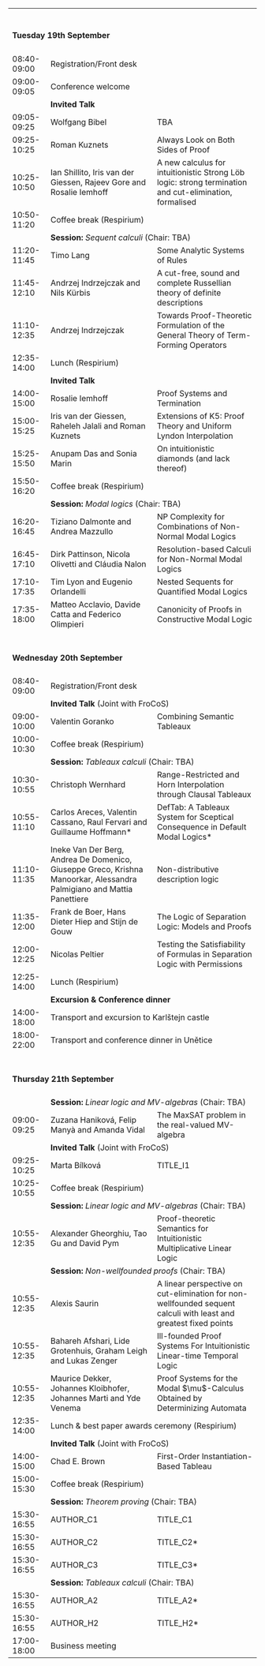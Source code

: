 
<table>
  <tbody>
  
  <tr>
    <td colspan="3"><span> <br><h4>Tuesday 19th September</h4></span></td>
  </tr>
  <tr>
     <td><span class="ptime">08:40-09:00</span></td>
     <td colspan="2"><span class="pevent">Registration/Front desk</span></td>
  </tr>
  
  <tr>
     <td><span class="ptime">09:00-09:05</span></td>
     <td colspan="2"><span class="pevent">Conference welcome</span></td>
  </tr>

  <tr>
    <td ></td>
    <td  colspan="2"><span ><b>Invited Talk</b></span></td>
  </tr>

  <tr>
     <td><span class="ptime">09:05-09:25</span></td>
    <td><span class="pauthors">Wolfgang Bibel</span></td>
     <td><span class="ptitle">TBA</span></td>
      </tr> 
        <tr><td><span class="ptime">09:25-10:25</span></td>
     <td><span class="pauthors">Roman Kuznets</span></td>
     <td><span class="ptitle"> Always Look on Both Sides of Proof</span></td>
            </tr>
              <tr><td><span class="ptime">10:25-10:50</span></td>
    <td><span class="pauthors">Ian Shillito, Iris van der Giessen, Rajeev Gore and Rosalie Iemhoff</span></td>
     <td><span class="ptitle"> A new calculus for intuitionistic Strong Löb logic: strong termination and cut-elimination, formalised</span></td>
  </tr>
  <tr>
     <td><span class="ptime">10:50-11:20</span></td>
     <td colspan="2"><span class="pevent">Coffee break (Respirium)</span></td>
  </tr>
  <tr>
    <td ></td>
    <td  colspan="2"><b>Session:</b> <i>Sequent calculi</i> (Chair: TBA)</td>
  </tr>
  <tr>
     <td><span class="ptime">11:20-11:45</span></td>
     <td><span class="pauthors">Timo Lang</span></td>
     <td><span class="ptitle">Some Analytic Systems of Rules</span></td>
  </tr>
  <tr>
     <td><span class="ptime">11:45-12:10</span></td>
     <td><span class="pauthors">Andrzej Indrzejczak and Nils Kürbis</span></td>
     <td><span class="ptitle">A cut-free, sound and complete Russellian theory of definite descriptions</span></td>
  </tr>
  <tr>
     <td><span class="ptime">11:10-12:35</span></td>
     <td><span class="pauthors">Andrzej Indrzejczak</span></td>
     <td><span class="ptitle">Towards Proof-Theoretic Formulation of the General Theory of Term-Forming Operators</span></td>
  </tr>
  <tr>
     <td><span class="ptime">12:35-14:00</span></td>
     <td colspan="2"><span class="pevent">Lunch (Respirium)</span></td>
  </tr>
  <tr>
    <td ></td>
    <td  colspan="2"><span ><b>Invited Talk</b></span></td>
  </tr>
  <tr>
     <td><span class="ptime">14:00-15:00</span></td>
     <td><span class="pauthors">Rosalie Iemhoff</span></td>
     <td><span class="ptitle">Proof Systems and Termination</span></td>
  </tr>
  <tr>
     <td><span class="ptime">15:00-15:25</span></td>
     <td><span class="pauthors">Iris van der Giessen, Raheleh Jalali and Roman Kuznets</span></td>
     <td><span class="ptitle">Extensions of K5: Proof Theory and Uniform Lyndon Interpolation</span></td>
  </tr>
  <tr>
     <td><span class="ptime">15:25-15:50</span></td>
     <td><span class="pauthors">Anupam Das and Sonia Marin</span></td>
     <td><span class="ptitle">On intuitionistic diamonds (and lack thereof)</span></td>
  </tr>
  <tr>
     <td><span class="ptime">15:50-16:20</span></td>
     <td colspan="2"><span class="pevent">Coffee break (Respirium)</span></td>
  </tr>
  <tr>
    <td ></td>
    <td  colspan="2"><b>Session:</b> <i>Modal logics</i> (Chair: TBA)</td>
  </tr>
  <tr>
     <td><span class="ptime">16:20-16:45</span></td>
     <td><span class="pauthors">Tiziano Dalmonte and Andrea Mazzullo</span></td>
     <td><span class="ptitle">NP Complexity for Combinations of Non-Normal Modal Logics</span></td>
  </tr>
  <tr>
     <td><span class="ptime">16:45-17:10</span></td>
     <td><span class="pauthors">Dirk Pattinson, Nicola Olivetti and Cláudia Nalon</span></td>
     <td><span class="ptitle">Resolution-based Calculi for Non-Normal Modal Logics</span></td>
  </tr>
  <tr>
     <td><span class="ptime">17:10-17:35</span></td>
     <td><span class="pauthors">Tim Lyon and Eugenio Orlandelli</span></td>
     <td><span class="ptitle">Nested Sequents for Quantified Modal Logics</span></td>
  </tr>
  <tr>
     <td><span class="ptime">17:35-18:00</span></td>
     <td><span class="pauthors">Matteo Acclavio, Davide Catta and Federico Olimpieri</span></td>
     <td><span class="ptitle">Canonicity of Proofs in Constructive Modal Logic</span></td>
  </tr>

  <tr>
    <td colspan="3"><span> <br><h4>Wednesday 20th September</h4></span></td>
  </tr>
  <tr>
     <td><span class="ptime">08:40-09:00</span></td>
     <td colspan="2"><span class="pevent">Registration/Front desk</span></td>
  </tr>
  <tr>
    <td ></td>
    <td  colspan="2"><span ><b>Invited Talk</b> (Joint with FroCoS)</span></td>
  </tr>
  <tr>
     <td><span class="ptime">09:00-10:00</span></td>
     <td><span class="pauthors">Valentin Goranko</span></td>
     <td><span class="ptitle"> Combining Semantic Tableaux</span></td>
  </tr>
  <tr>
     <td><span class="ptime">10:00-10:30</span></td>
     <td colspan="2"><span class="pevent">Coffee break (Respirium)</span></td>
  </tr>
  <tr>
    <td ></td>
    <td  colspan="2"><b>Session:</b> <i>Tableaux calculi</i> (Chair: TBA)</td>
  </tr>
  <tr>
     <td><span class="ptime">10:30-10:55</span></td>
     <td><span class="pauthors">Christoph Wernhard</span></td>
     <td><span class="ptitle">Range-Restricted and Horn Interpolation through Clausal Tableaux</span></td>
  </tr>
  <tr>
     <td><span class="ptime">10:55-11:10</span></td>
     <td><span class="pauthors">Carlos Areces, Valentin Cassano, Raul Fervari and Guillaume Hoffmann*</span></td>
     <td><span class="ptitle">DefTab: A Tableaux System for Sceptical Consequence in Default Modal Logics*</span></td>
  </tr>
  <tr>
     <td><span class="ptime">11:10-11:35</span></td>
     <td><span class="pauthors">Ineke Van Der Berg, Andrea De Domenico, Giuseppe Greco, Krishna Manoorkar, Alessandra Palmigiano and Mattia Panettiere</span></td>
     <td><span class="ptitle">Non-distributive description logic</span></td>
  </tr>
  <tr>
<!--    <td  colspan="2"><b>Session:</b> <i>Separation logics</i> (Chair: TBA)</td> -->
     <td><span class="ptime">11:35-12:00</span></td>
     <td><span class="pauthors">Frank de Boer, Hans Dieter Hiep and Stijn de Gouw</span></td>
     <td><span class="ptitle">The Logic of Separation Logic: Models and Proofs</span></td>
  </tr>
  <tr>
     <td><span class="ptime">12:00-12:25</span></td>
     <td><span class="pauthors">Nicolas Peltier</span></td>
     <td><span class="ptitle">Testing the Satisfiability of Formulas in Separation Logic with Permissions</span></td>
  </tr>
  <tr>
     <td><span class="ptime">12:25-14:00</span></td>
     <td colspan="2"><span class="pevent">Lunch (Respirium)</span></td>
  </tr>
  <tr>
    <td ></td>
    <td  colspan="2"><b>Excursion &amp; Conference dinner</b></td>
  </tr>
  <tr>
     <td><span class="ptime">14:00-18:00</span></td>
     <td colspan="2"><span class="ptitle">Transport and excursion to Karlštejn castle</span></td>
  </tr>
  <tr>
     <td><span class="ptime">18:00-22:00</span></td>
     <td colspan="2"><span class="ptitle">Transport and conference dinner in Unětice</span></td>
  </tr>
  

  <tr>
    <td colspan="3"><span> <br><h4>Thursday 21th September</h4></span></td>
  </tr>
  <tr>
    <td ></td>
    <td  colspan="2"><b>Session:</b> <i>Linear logic and MV-algebras</i> (Chair: TBA)</td>
  </tr>
  <tr>
     <td><span class="ptime">09:00-09:25</span></td>
     <td><span class="pauthors">Zuzana Haniková, Felip Manyà and Amanda Vidal</span></td>
     <td><span class="ptitle">The MaxSAT problem in the real-valued MV-algebra</span></td>
  </tr>
  <tr>
    <td ></td>
    <td  colspan="2"><span ><b>Invited Talk</b> (Joint with FroCoS)</span></td>
  </tr>
  <tr>
     <td><span class="ptime">09:25-10:25</span></td>
     <td><span class="pauthors">Marta Bílková</span></td>
     <td><span class="ptitle">TITLE_I1</span></td>
  </tr>
  <tr>
     <td><span class="ptime">10:25-10:55</span></td>
     <td colspan="2"><span class="pevent">Coffee break (Respirium)</span></td>
  </tr>
  <tr>
    <td ></td>
    <td  colspan="2"><b>Session:</b> <i>Linear logic and MV-algebras</i> (Chair: TBA)</td>
  </tr>
  <tr>
     <td><span class="ptime">10:55-12:35</span></td>
     <td><span class="pauthors">Alexander Gheorghiu, Tao Gu and David Pym</span></td>
     <td><span class="ptitle">Proof-theoretic Semantics for Intuitionistic Multiplicative Linear Logic</span></td>
  </tr>
  <tr>
    <td ></td>
    <td  colspan="2"><b>Session:</b> <i>Non-wellfounded proofs</i> (Chair: TBA)</td>
  </tr>
  <tr>
     <td><span class="ptime">10:55-12:35</span></td>
     <td><span class="pauthors">Alexis Saurin</span></td>
     <td><span class="ptitle">A linear perspective on cut-elimination for non-wellfounded sequent calculi with least and greatest fixed points</span></td>
  </tr>
  <tr>
     <td><span class="ptime">10:55-12:35</span></td>
     <td><span class="pauthors">Bahareh Afshari, Lide Grotenhuis, Graham Leigh and Lukas Zenger</span></td>
     <td><span class="ptitle">Ill-founded Proof Systems For Intuitionistic Linear-time Temporal Logic</span></td>
  </tr>
  <tr>
     <td><span class="ptime">10:55-12:35</span></td>
     <td><span class="pauthors">Maurice Dekker, Johannes Kloibhofer, Johannes Marti and Yde Venema</span></td>
     <td><span class="ptitle">Proof Systems for the Modal $\mu$-Calculus Obtained by Determinizing Automata</span></td>
  </tr>
  <tr>
     <td><span class="ptime">12:35-14:00</span></td>
     <td colspan="2"><span class="pevent">Lunch &amp; best paper awards ceremony (Respirium) </span></td>
  </tr>
  <tr>
    <td ></td>
    <td  colspan="2"><span ><b>Invited Talk</b> (Joint with FroCoS)</span></td>
  </tr>
  <tr>
     <td><span class="ptime">14:00-15:00</span></td>
     <td><span class="pauthors">Chad E. Brown</span></td>
     <td><span class="ptitle"> First-Order Instantiation-Based Tableau</span></td>
  </tr>
  <tr>
     <td><span class="ptime">15:00-15:30</span></td>
     <td colspan="2"><span class="pevent">Coffee break (Respirium)</span></td>
  </tr>
  <tr>
    <td ></td>
    <td  colspan="2"><b>Session:</b> <i>Theorem proving</i> (Chair: TBA)</td>
  </tr>
  <tr>
     <td><span class="ptime">15:30-16:55</span></td>
     <td><span class="pauthors">AUTHOR_C1</span></td>
     <td><span class="ptitle">TITLE_C1</span></td>
  </tr>
  <tr>
     <td><span class="ptime">15:30-16:55</span></td>
     <td><span class="pauthors">AUTHOR_C2</span></td>
     <td><span class="ptitle">TITLE_C2*</span></td>
  </tr>
  <tr>
     <td><span class="ptime">15:30-16:55</span></td>
     <td><span class="pauthors">AUTHOR_C3</span></td>
     <td><span class="ptitle">TITLE_C3*</span></td>
  </tr>
  <tr>
    <td ></td>
    <td  colspan="2"><b>Session:</b> <i>Tableaux calculi</i> (Chair: TBA)</td>
  </tr>
  <tr>
     <td><span class="ptime">15:30-16:55</span></td>
     <td><span class="pauthors">AUTHOR_A2</span></td>
     <td><span class="ptitle">TITLE_A2*</span></td>
  </tr>
  <tr>
     <td><span class="ptime">15:30-16:55</span></td>
     <td><span class="pauthors">AUTHOR_H2</span></td>
     <td><span class="ptitle">TITLE_H2*</span></td>
  </tr>
  <tr>
     <td><span class="ptime">17:00-18:00</span></td>
     <td colspan="2"><span class="pevent">Business meeting</span></td>
  </tr>


  </tbody>
</table>


